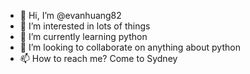 - 👋 Hi, I’m @evanhuang82
- 👀 I’m interested in lots of things
- 🌱 I’m currently learning python
- 💞️ I’m looking to collaborate on anything about python
- 📫 How to reach me? Come to Sydney

<!---
evanhuang82/evanhuang82 is a ✨ special ✨ repository because its `README.md` (this file) appears on your GitHub profile.
You can click the Preview link to take a look at your changes.
--->

